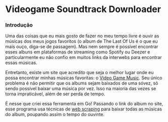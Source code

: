 # Videogame Soundtrack Downloader

### Introdução
Uma das coisas que eu mais gosto de fazer no meu tempo livre é ouvir as músicas dos meus jogos favoritos (o album de The Last Of Us é o que eu mais ouço, diga-se de passagem). Mas nem sempre é possível encontrar esses albuns em plataformas de streaming como Spotify ou Deezer e particularmente eu não confio em muitos links da interwebs para encontrar essas músicas.

Entretanto, existe um site que acredito que seja o melhor lugar onde eu possa encontrar minhas músicas favoritas: o [Video Game Music](https://downloads.khinsider.com). Seu único problema é não permitir que os albums sejam baixados de uma sóvez, só sendo possível baixar uma música por vez. Isso na maioria das vezes se torna impraticável, além de ser perda de tempo.

É nesse que criei essa ferramenta em Go! Passando o link do album no site, esse programa usa técnicas de [web scraping](https://en.wikipedia.org/wiki/Web_scraping) para baixar todas as músicas do album, poupando assim o tempo do ouvinte.
